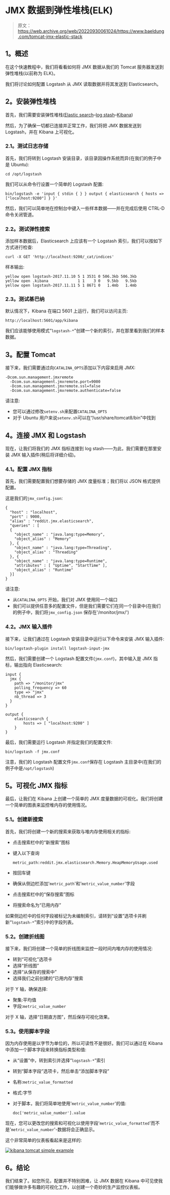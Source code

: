 # JMX 数据到弹性堆栈(ELK)

> 原文：<https://web.archive.org/web/20220930061024/https://www.baeldung.com/tomcat-jmx-elastic-stack>

## 1。概述

在这个快速教程中，我们将看看如何将 JMX 数据从我们的 Tomcat 服务器发送到弹性堆栈(以前称为 ELK)。

我们将讨论如何配置 Logstash 从 JMX 读取数据并将其发送到 Elasticsearch。

## 2。安装弹性堆栈

首先，我们需要安装弹性堆栈([Elastic search](https://web.archive.org/web/20221126232346/https://www.elastic.co/guide/en/elasticsearch/reference/current/install-elasticsearch.html)–[log stash](https://web.archive.org/web/20221126232346/https://www.elastic.co/guide/en/logstash/current/installing-logstash.html)–[Kibana](https://web.archive.org/web/20221126232346/https://www.elastic.co/guide/en/kibana/current/install.html))

然后，为了确保一切都已连接并正常工作，我们将把 JMX 数据发送到 Logstash，并在 Kibana 上可视化。

### 2.1。测试日志存储

首先，我们将转到 Logstash 安装目录，该目录因操作系统而异(在我们的例子中是 Ubuntu):

```
cd /opt/logstash
```

我们可以从命令行设置一个简单的 Logstash 配置:

```
bin/logstash -e 'input { stdin { } } output { elasticsearch { hosts => ["localhost:9200"] } }'
```

然后，我们可以简单地在控制台中键入一些样本数据——并在完成后使用 CTRL-D 命令关闭管道。

### 2.2。测试弹性搜索

添加样本数据后，Elasticsearch 上应该有一个 Logstash 索引，我们可以按如下方式进行检查:

```
curl -X GET 'http://localhost:9200/_cat/indices'
```

样本输出:

```
yellow open logstash-2017.11.10 5 1 3531 0 506.3kb 506.3kb 
yellow open .kibana             1 1    3 0   9.5kb   9.5kb 
yellow open logstash-2017.11.11 5 1 8671 0   1.4mb   1.4mb
```

### 2.3。测试基巴纳

默认情况下，Kibana 在端口 5601 上运行，我们可以访问主页:

```
http://localhost:5601/app/kibana
```

我们应该能够使用模式“`logstash-*`”创建一个新的索引，并在那里看到我们的样本数据。

## 3。配置 Tomcat

接下来，我们需要通过向`CATALINA_OPTS`添加以下内容来启用 JMX:

```
-Dcom.sun.management.jmxremote
  -Dcom.sun.management.jmxremote.port=9000
  -Dcom.sun.management.jmxremote.ssl=false
  -Dcom.sun.management.jmxremote.authenticate=false
```

请注意:

*   您可以通过修改`setenv.sh`来配置`CATALINA_OPTS`
*   对于 Ubuntu 用户来说`setenv.sh`可以在“/usr/share/tomcat8/bin”中找到

## 4。连接 JMX 和 Logstash

现在，让我们将我们的 JMX 指标连接到 log stash——为此，我们需要在那里安装 JMX 输入插件(稍后将详细介绍)。

### 4.1。配置 JMX 指标

首先，我们需要配置我们想要存储的 JMX 度量标准；我们将以 JSON 格式提供配置。

这是我们的`jmx_config.json`:

```
{
  "host" : "localhost",
  "port" : 9000,
  "alias" : "reddit.jmx.elasticsearch",
  "queries" : [
  {
    "object_name" : "java.lang:type=Memory",
    "object_alias" : "Memory"
  }, {
    "object_name" : "java.lang:type=Threading",
    "object_alias" : "Threading"
  }, {
    "object_name" : "java.lang:type=Runtime",
    "attributes" : [ "Uptime", "StartTime" ],
    "object_alias" : "Runtime"
  }]
}
```

请注意:

*   从`CATALINA_OPTS` 开始，我们对 JMX 使用同一个端口
*   我们可以提供任意多的配置文件，但是我们需要它们在同一个目录中(在我们的例子中，我们将`jmx_config.json` 保存在'/monitor/jmx/')

### 4.2。JMX 输入插件

接下来，让我们通过在 Logstash 安装目录中运行以下命令来安装 JMX 输入插件:

```
bin/logstash-plugin install logstash-input-jmx
```

然后，我们需要创建一个 Logstash 配置文件(`jmx.conf`)，其中输入是 JMX 指标，输出指向 Elasticsearch:

```
input {
  jmx {
    path => "/monitor/jmx"
    polling_frequency => 60
    type => "jmx"
    nb_thread => 3
  }
}

output {
    elasticsearch {
        hosts => [ "localhost:9200" ]
    }
}
```

最后，我们需要运行 Logstash 并指定我们的配置文件:

```
bin/logstash -f jmx.conf
```

注意，我们的 Logstash 配置文件`jmx.conf`保存在 Logstash 主目录中(在我们的例子中是`/opt/logstash`)

## 5。可视化 JMX 指标

最后，让我们在 Kibana 上创建一个简单的 JMX 度量数据的可视化。我们将创建一个简单的图表来监控堆内存的使用情况。

### 5.1。创建新搜索

首先，我们将创建一个新的搜索来获取与堆内存使用相关的指标:

*   点击搜索栏中的“新搜索”图标
*   键入以下查询

    ```
    metric_path:reddit.jmx.elasticsearch.Memory.HeapMemoryUsage.used
    ```

*   按回车键
*   确保从侧边栏添加'`metric_path`'和'`metric_value_number`'字段
*   点击搜索栏中的“保存搜索”图标
*   将搜索命名为“已用内存”

如果侧边栏中的任何字段被标记为未编制索引，请转到“设置”选项卡并刷新“`logstash-*`”索引中的字段列表。

### 5.2。创建折线图

接下来，我们将创建一个简单的折线图来监控一段时间内堆内存的使用情况:

*   转到“可视化”选项卡
*   选择“折线图”
*   选择“从保存的搜索中”
*   选择我们之前创建的“已用内存”搜索

对于 Y 轴，确保选择:

*   聚集:平均值
*   字段:`metric_value_number`

对于 X 轴，选择“日期直方图”，然后保存可视化效果。

### 5.3。使用脚本字段

因为内存使用是以字节为单位的，所以可读性不是很好。我们可以通过在 Kibana 中添加一个脚本字段来转换指标类型和值:

*   从“设置”中，转到索引并选择“`logstash-*`”索引
*   转到“脚本字段”选项卡，然后单击“添加脚本字段”
*   名称:`metric_value_formatted`
*   格式:字节
*   对于脚本，我们将简单地使用'`metric_value_number`'的值:

    ```
    doc['metric_value_number'].value
    ```

现在，您可以更改您的搜索和可视化以使用字段'`metric_value_formatted`'而不是'`metric_value_number`'-数据将会正确显示。

这个非常简单的仪表板看起来是这样的:

[![kibana tomcat simple example](img/5189a5d129e1651bdd1cb0973d1b0ce4.png)](/web/20221126232346/https://www.baeldung.com/wp-content/uploads/2017/11/kibana-tomcat-simple-example.png)

## 6。结论

我们结束了。如您所见，配置并不特别困难，让 JMX 数据在 Kibana 中可见使我们能够做许多有趣的可视化工作，以创建一个奇妙的生产监控仪表板。